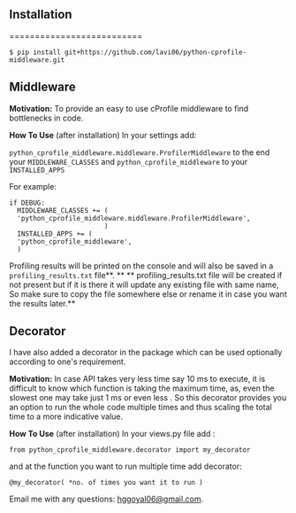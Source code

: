 
## Installation
==========================
```
$ pip install git+https://github.com/lavi06/python-cprofile-middleware.git
```

## Middleware

 **Motivation:** To provide an easy to use cProfile middleware to find bottlenecks in code.            

**How To Use**
(after installation)
In your settings add:

```python_cprofile_middleware.middleware.ProfilerMiddleware``` to the end your ```MIDDLEWARE_CLASSES``` and 
```python_cprofile_middleware``` to your ```INSTALLED_APPS```
 

For example:

```
if DEBUG:
  MIDDLEWARE_CLASSES += ( 
  'python_cprofile_middleware.middleware.ProfilerMiddleware',
  						)
  INSTALLED_APPS += (
  'python_cprofile_middleware',
  )
```

Profiling results will be printed on the console and will also be saved in a ```profiling_results.txt``` file**.
** ** profiling_results.txt file will be created if not present but if it is there it will update any existing file with same name, 
   So make sure to copy the file somewhere else or rename it in case you want the results later.**


## Decorator

I have also added a decorator in the package which can be used optionally according to one's requirement.

**Motivation:** In case API takes very less time say 10 ms to execute, it is difficult to know which function is taking the maximum time, as, even the slowest one may take just 1 ms or even less . 
So this decorator provides you an option to run the whole code multiple times and thus scaling the total time to a more indicative value.

**How To Use**
(after installation)
In your views.py file add :

```
from python_cprofile_middleware.decorator import my_decorator
```

and at the function you want to run multiple time add decorator:
```
@my_decorator( *no. of times you want it to run )
```


Email me with any questions: [hggoyal06@gmail.com](hggoyal06@gmail.com).

